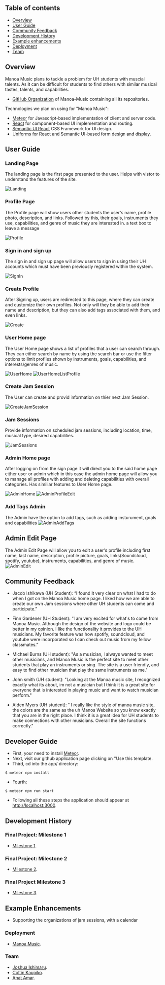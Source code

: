 ## Table of contents

* [Overview](#overview)
* [User Guide](#user-guide)
* [Community Feedback](#community-feedback)
* [Development History](#development-history)
* [Example enhancements](#example-enhancements)
* [Deployment](#deployment)
* [Team](#team)

## Overview

Manoa Music plans to tackle a problem for UH students with muscial talents. As it can be difficult for students to find others with similar musical tastes, talents, and capabilities. 

* [GitHub Organization](https://github.com/manoa-music) of Manoa-Music containing all its repositories.

Technologies we plan on using for "Manoa Music":

* [Meteor](https://www.meteor.com/) for Javascript-based implementation of client and server code.
* [React](https://reactjs.org/) for component-based UI implementation and routing.
* [Semantic UI React](https://react.semantic-ui.com/) CSS Framework for UI design.
* [Uniforms](https://uniforms.tools/) for React and Semantic UI-based form design and display.

## User Guide

### Landing Page

The landing page is the first page presented to the user. Helps with vistor to understand the features of the site. 

![Landing](/images/LandingM3.PNG)

### Profile Page

The Profile page will show users other students the user's name, profile photo, description, and links. Followed by this, their goals, instruments they use, capabilities, and genre of music they are interested in. a text box to leave a message

![Profile](/images/profilePageList.png)

### Sign in and sign up

The sign in and sign up page will allow users to sign in using their UH accounts which must have been previously registered within the system. 

![SignIn](/images/signinmockup1.png)

### Create Profile

After Signing up, users are redirected to this page, where they can create and customize their own profiles. Not only will they be able to add their name and description, but they can also add tags associated with them, and even links.

![Create](/images/CreateProfileM2.PNG)

### User Home page 

The User Home page shows a list of profiles that a user can search through. They can either search by name by using the search bar or use the filter options to limit profiles shown by instruments, goals, capabilities, and interests/genres of music.

![UserHome](/images/userHome.png)
![UserHomeListProfile](/images/listTheProfile.png)

### Create Jam Session
The User can create and provid information on thier next Jam Session.

![CreateJamSession](/images/createJamSession.png)


### Jam Sessions
Provide information on scheduled jam sessions, including location, time, musical type, desired capabilities.

![JamSessions](/images/ListJamSessions.png)

### Admin Home page

After logging on from the sign page it will direct you to the said home page either user or admin which in this case the admin home page will allow you to manage all profiles with adding and deleting capabilities with overall categories. Has similiar features to User Home page.

![AdminHome](/images/HomeAdmin.png)
![AdminProfileEdit](/images/listProfieAdmin.PNG)

### Add Tags Admin

The Admin have the option to add tags, such as adding insturument, goals and capabilities
![AdminAddTags](/images/AddTagsAdmin.png)

## Admin Edit Page

The Admin Edit Page will allow you to edit a user's profile including first name, last name, description, profile picture, goals, links(Soundcloud, spotify, youtube), instruments, capabilities, and genre of music. 
![AdminEdit](/images/AdminEditM2.png)

## Community Feedback

* Jacob Ishikawa (UH Student): “I found it very clear on what I had to do when I got on the Manoa Music home page. I liked how we are able to create our own Jam sessions where other UH students can come and participate.”

* Finn Gardener (UH Student): “I am very excited for what's to come from Manoa Music. Although the design of the website and logo could be better in my opinion. I like the functionality it provides to the UH musicians. My favorite feature was how spotify, soundcloud, and youtube were incorporated so I can check out music from my fellow classmates.” 

* Michael Burns (UH student): "As a musician, I always wanted to meet other musicians, and Manoa Music is the perfect site to meet other students that play an instruments or sing. The site is a user friendly, and easy to find other musician that play the same instruments as me." 

* John smith (UH student): "Looking at the Manoa music site, I recognized exactly what its about, im not a musician but I think it is a great site for everyone that is interested in playing music and want to watch musician perform."

*  Aiden Myers (UH student): " I really like the style of manoa music site, the colors are the same as the uh Manoa Website so you know exactly that you are in the right place. I think it is a great idea for UH students to make connections with other musicians. Overall the site functions correctly." 

## Developer Guide

* First, your need to install [Meteor](https://www.meteor.com/developers/install).
* Next, visit our github application page clicking on "Use this template.
* Third, cd into the app/ directory: 
```
$ meteor npm install
```
* Fourth:
```
$ meteor npm run start
```
* Following all these steps the application should appear at [http://localhost:3000]( http://localhost:3000).

## Development History

### Final Project: Milestone 1
* [Milestone 1](https://github.com/manoa-music/manoa-music/projects/1).

### Final Project: Milestone 2
* [Milestone 2](https://github.com/manoa-music/manoa-music/projects/2).

### Final Project Milestone 3
* [Milestone 3](https://github.com/manoa-music/manoa-music/projects/3).

## Example Enhancements 
* Supporting the organizations of jam sessions, with a calendar 

### Deployment
* [Manoa Music](http://178.128.159.122/#/).

### Team
* [Joshua Ishimaru](https://jishimaru2.github.io/).
* [Coltin Kaupiko](https://coltin-kai.github.io/).
* [Anat Amar](https://anatamar1.github.io/).
